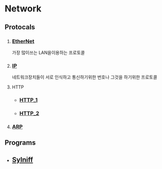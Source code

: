# Network 

## Protocals

1. ### [EtherNet](./protocols/Ethernet.md)
    가장 많이쓰는 LAN을이용하는 프로토콜
2. ### [IP](./protocols/Ip.md)
    네트워크장치들이 서로 인식하고 통신하기위한 번호나 그것을 하기위한 프로토콜

3. HTTP
    - ### [HTTP_1](./protocols/http1.md)
    - ### [HTTP_2](./protocols/http2.md)

5. ### [ARP](./protocols/arp.md)

## Programs
- ## [Sylniff](./program/snifftool/sylniff.md)